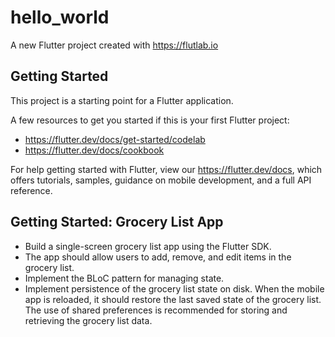 # hello_world

A new Flutter project created with https://flutlab.io

## Getting Started

This project is a starting point for a Flutter application.

A few resources to get you started if this is your first Flutter project:

- https://flutter.dev/docs/get-started/codelab
- https://flutter.dev/docs/cookbook

For help getting started with Flutter, view our
https://flutter.dev/docs, which offers tutorials,
samples, guidance on mobile development, and a full API reference.

## Getting Started: Grocery List App 

- Build a single-screen grocery list app using the Flutter SDK.
- The app should allow users to add, remove, and edit items in the grocery list.
- Implement the BLoC pattern for managing state. 
- Implement persistence of the grocery list state on disk. When the mobile app is reloaded, it should restore the last saved state of the grocery list.
The use of shared preferences is recommended for storing and retrieving the grocery list data.

